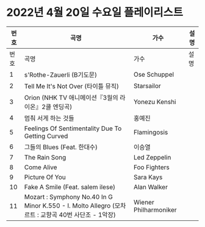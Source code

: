 # 2022년 4월 20일 수요일 플레이리스트

| 번호 | 곡명 | 가수 | 설명 |
|------|------|------|------|
| 번호 | 곡명 | 가수 | 설명 |
| 1 | s'Rothe-Zauerli (B기도문) | Ose Schuppel |  |
| 2 | Tell Me It's Not Over (타이틀 뮤직) | Starsailor |  |
| 3 | Orion (NHK TV 애니메이션『3월의 라이온』2쿨 엔딩곡) | Yonezu Kenshi |  |
| 4 | 멈춰 서게 하는 것들 | 홍예진 |  |
| 5 | Feelings Of Sentimentality Due To Getting Curved | Flamingosis |  |
| 6 | 그들의 Blues (Feat. 한대수) | 이승열 |  |
| 7 | The Rain Song | Led Zeppelin |  |
| 8 | Come Alive | Foo Fighters |  |
| 9 | Picture Of You | Sara Kays |  |
| 10 | Fake A Smile (Feat. salem ilese) | Alan Walker |  |
| 11 | Mozart : Symphony No.40 In G Minor K.550 - I. Molto Allegro (모차르트 : 교향곡 40번 사단조 - 1악장) | Wiener Philharmoniker |  |
